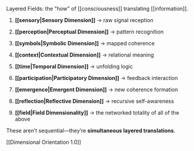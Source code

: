 Layered Fields: the "how" of [[consciousness]] translating [[information]].

1. **[[sensory|Sensory Dimension]]** → raw signal reception
    
2. **[[perception|Perceptual Dimension]]** → pattern recognition
    
3. **[[symbols|Symbolic Dimension]]** → mapped coherence
    
4. **[[context|Contextual Dimension]]** → relational meaning
    
5. **[[time|Temporal Dimension]]** → unfolding logic
    
6. **[[participation|Participatory Dimension]]** → feedback interaction
    
7. **[[emergence|Emergent Dimension]]** → new coherence formation
    
8. **[[reflection|Reflective Dimension]]** → recursive self-awareness
    
9. **[[field|Field Dimensionality]]** → the networked totality of all of the above

These aren’t sequential—they’re **simultaneous layered translations**.

[[Dimensional Orientation 1.0]]